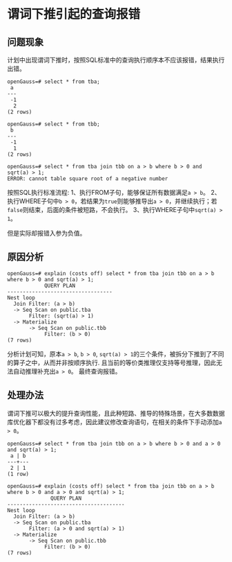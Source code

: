 # 谓词下推引起的查询报错

## 问题现象<a name="zh-cn_topic_0283137100_zh-cn_topic_0059778167_s7a2ed06fefd0448fae90f40fe4291f8d"></a>

计划中出现谓词下推时，按照SQL标准中的查询执行顺序本不应该报错，结果执行出错。

```
openGauss=# select * from tba;
 a 
---
 -1
  2
(2 rows)

openGauss=# select * from tbb;
 b 
---
 -1
  1
(2 rows)

openGauss=# select * from tba join tbb on a > b where b > 0 and sqrt(a) > 1;
ERROR: cannot table square root of a negative number
```

按照SQL执行标准流程:
1、执行FROM子句，能够保证所有数据满足`a > b`。
2、执行WHERE子句中`b > 0`，若结果为`true`则能够推导出`a > 0`，并继续执行；若`false`则结束，后面的条件被短路，不会执行。
3、执行WHERE子句中`sqrt(a) > 1`。

但是实际却报错入参为负值。


## 原因分析<a name="zh-cn_topic_0283137100_zh-cn_topic_0059778167_s74d2dfcb815b4d8ca504c549a923e5ed"></a>

```
openGauss=# explain (costs off) select * from tba join tbb on a > b where b > 0 and sqrt(a) > 1;
            QUERY PLAN            
----------------------------------
Nest loop
  Join Filter: (a > b)
  -> Seq Scan on public.tba
       Filter: (sqrt(a) > 1)
  -> Materialize
       -> Seq Scan on public.tbb
            Filter: (b > 0)
(7 rows)
```
分析计划可知，原本`a > b`, `b > 0`, `sqrt(a) > 1`的三个条件，被拆分下推到了不同的算子之中，从而并非按顺序执行.
且当前的等价类推理仅支持等号推理，因此无法自动推理补充出`a > 0`。
最终查询报错。


## 处理办法<a name="zh-cn_topic_0283137100_section485620163250"></a>

谓词下推可以极大的提升查询性能，且此种短路、推导的特殊场景，在大多数数据库优化器下都没有过多考虑，因此建议修改查询语句，在相关的条件下手动添加`a > 0`。
```
openGauss=# select * from tba join tbb on a > b where b > 0 and a > 0 and sqrt(a) > 1;
 a | b 
---+---
 2 | 1 
(1 row)

openGauss=# explain (costs off) select * from tba join tbb on a > b where b > 0 and a > 0 and sqrt(a) > 1;
              QUERY PLAN              
--------------------------------------
Nest loop
  Join Filter: (a > b)
  -> Seq Scan on public.tba
       Filter: (a > 0 and sqrt(a) > 1)
  -> Materialize
       -> Seq Scan on public.tbb
            Filter: (b > 0)
(7 rows)
```


